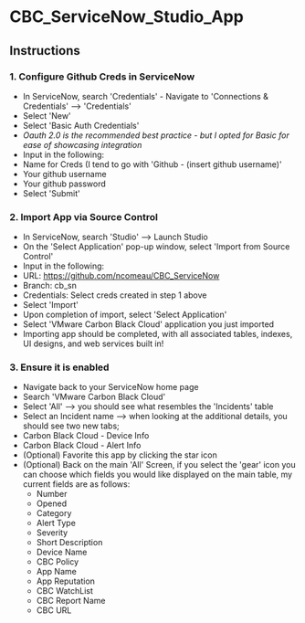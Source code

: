 # CBC_ServiceNow_Studio_App

## Instructions

### 1. Configure Github Creds in ServiceNow
 * In ServiceNow, search 'Credentials' - Navigate to 'Connections & Credentials' --> 'Credentials'
 * Select 'New'
 * Select 'Basic Auth Credentials'
  * _Oauth 2.0 is the recommended best practice - but I opted for Basic for ease of showcasing integration_
 * Input in the following:
  * Name for Creds (I tend to go with 'Github - (insert github username)'
  * Your github username
  * Your github password
 * Select 'Submit'
 
 ### 2. Import App via Source Control
 * In ServiceNow, search 'Studio' --> Launch Studio
 * On the 'Select Application' pop-up window, select 'Import from Source Control'
 * Input in the following:
  * URL: https://github.com/ncomeau/CBC_ServiceNow
  * Branch: cb_sn
  * Credentials: Select creds created in step 1 above
 * Select 'Import'
 * Upon completion of import, select 'Select Application'
 * Select 'VMware Carbon Black Cloud' application you just imported
 * Importing app should be completed, with all associated tables, indexes, UI designs, and web services built in!
 
### 3. Ensure it is enabled
* Navigate back to your ServiceNow home page
* Search 'VMware Carbon Black Cloud'
 * Select 'All' --> you should see what resembles the 'Incidents' table
 * Select an Incident name --> when looking at the additional details, you should see two new tabs;
  * Carbon Black Cloud - Device Info
  * Carbon Black Cloud - Alert Info
 * (Optional) Favorite this app by clicking the star icon
 * (Optional) Back on the main 'All' Screen, if you select the 'gear' icon you can choose which fields you would like displayed on the main table, my current fields are as follows:
   * Number
   * Opened
   * Category
   * Alert Type
   * Severity
   * Short Description
   * Device Name
   * CBC Policy
   * App Name
   * App Reputation
   * CBC WatchList
   * CBC Report Name
   * CBC URL
 
